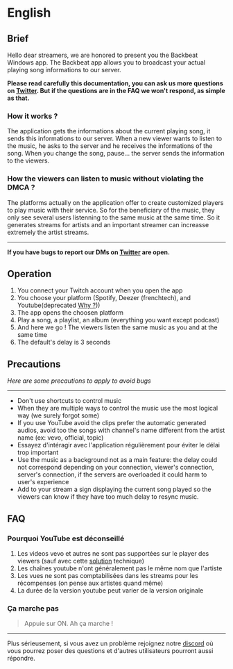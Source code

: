 # English

## Brief
Hello dear streamers, we are honored to present you the Backbeat Windows app. The Backbeat app allows you to broadcast your actual playing song informations to our server.

**Please read carefully this documentation, you can ask us more questions on [Twitter](https://twitter.com/backbeat_ext). But if the questions are in the FAQ we won't respond, as simple as that.**

### How it works ?
The application gets the informations about the current playing song, it sends this informations to our server. When a new viewer wants to listen to the music, he asks to the server and he receives the informations of the song. When you change the song, pause... the server sends the information to the viewers.

### How the viewers can listen to music without violating the DMCA ?
The platforms actually on the application offer to create customized players to play music with their service. So for the beneficiary of the music, they only see several users listenning to the same music at the same time. So it generates streams for artists and an important streamer can increasse extremely the artist streams.

---
**If you have bugs to report our DMs on [Twitter](https://twitter.com/backbeat_ext) are open.**

## Operation
1. You connect your Twitch account when you open the app
2. You choose your platform (Spotify, Deezer (frenchtech), and Youtube(deprecated [Why ?](#Why-YouTube-is-deprecated)))
3. The app opens the choosen platform
4. Play a song, a playlist, an album (everything you want except podcast)
5. And here we go ! The viewers listen the same music as you and at the same time
6. The default's delay is 3 seconds

## Precautions
*Here are some precautions to apply to avoid bugs*

---

* Don't use shortcuts to control music
* When they are multiple ways to control the music use the most logical way (we surely forgot some)
* If you use YouTube avoid the clips prefer the automatic generated audios, avoid too the songs with channel's name different from the artist name (ex: vevo, official, topic)
* Essayez d'intéragir avec l'application régulièrement pour éviter le délai trop important
* Use the music as a background not as a main feature: the delay could not correspond depending on your connection, viewer's connection, server's connection, if the servers are overloaded it could harm to user's experience
* Add to your stream a sign displaying the current song played so the viewers can know if they have too much delay to resync music.

## FAQ

### Pourquoi YouTube est déconseillé
1. Les videos vevo et autres ne sont pas supportées sur le player des viewers (sauf avec cette [solution](#Solution-Vevo) technique)
2. Les chaînes youtube n'ont généralement pas le même nom que l'artiste
3. Les vues ne sont pas comptabilisées dans les streams pour les récompenses (on pense aux artistes quand même)
4. La durée de la version youtube peut varier de la version originale

### Ça marche pas
> Appuie sur ON.
> Ah ça marche !

---

Plus sérieusement, si vous avez un problème rejoignez notre [discord](https://discord.gg/7HA6NQetP5) où vous pourrez poser des questions et d'autres utilisateurs pourront aussi répondre.
